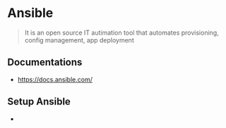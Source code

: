 # Ansible 
> It is an open source IT autimation tool that automates provisioning, config management, app deployment 

## Documentations 

- https://docs.ansible.com/

## Setup Ansible 

- 
